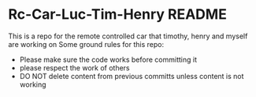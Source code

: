 # Rc-Car-Luc-Tim-Henry README

This is a repo for the remote controlled car that timothy, henry and myself are working on
Some ground rules for this repo:
- Please make sure the code works before committing it
- please respect the work of others
- DO NOT delete content from previous committs unless content is not working

